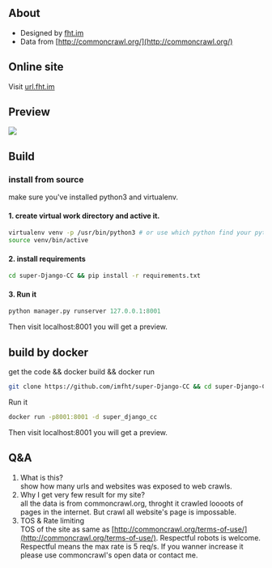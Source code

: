 ## About
* Designed by [fht.im](https://fht.im)
* Data from [http://commoncrawl.org/](http://commoncrawl.org/)

## Online site
Visit [url.fht.im](http://url.fht.im)

## Preview
![](http://ww1.sinaimg.cn/large/0062TDWsgy1fu2mau7gf5j31rq0twaeq.jpg)

## Build
### install from source
make sure you've installed python3 and virtualenv.
#### 1. create virtual work directory and active it.

```bash
virtualenv venv -p /usr/bin/python3 # or use which python find your python3 path
source venv/bin/active
```
#### 2. install requirements

```bash
cd super-Django-CC && pip install -r requirements.txt
``` 
#### 3. Run it 
```python
python manager.py runserver 127.0.0.1:8001
```
Then visit localhost:8001 you will get a preview.

## build by docker
get the code && docker build && docker run 
```bash
git clone https://github.com/imfht/super-Django-CC && cd super-Django-CC && docker build . -t super_django_cc 
```
Run it 
```bash
docker run -p8001:8001 -d super_django_cc
```
Then visit localhost:8001 you will get a preview.

## Q&A
1. What is this?   
    show how many urls and websites was exposed to web crawls. 
2. Why I get very few result for my site?    
    all the data is from commoncrawl.org, throght it crawled loooots of pages in the internet. But crawl all website's page is impossable.
3. TOS & Rate limiting    
    TOS of the site as same as [http://commoncrawl.org/terms-of-use/](http://commoncrawl.org/terms-of-use/). Respectful robots is welcome. Respectful means the max rate is 5 req/s. If you wanner increase it please use commoncrawl's open data or contact me.